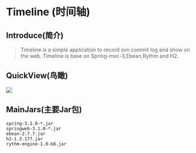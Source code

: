 Timeline (时间轴)
=

Introduce(简介)
-
>Timeline is a simple application to record svn commit log and show on the web.
>Timeline is base on Spring-mvc-3,Ebean,Rythm and H2.

QuickView(鸟瞰)
-
<img src="http://img.com/timeline-quickview.jpg">

MainJars(主要Jar包)
-
	spring-3.1.0-*.jar
	springweb-3.1.0-*.jar
	ebean-2.7.7.jar
	h2-1.3.177.jar
	rythm-engine-1.0-b8.jar

